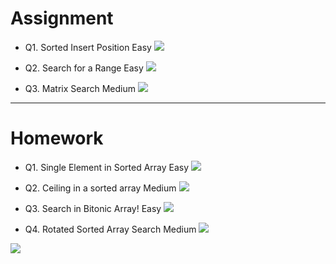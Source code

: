 # Assignment 

- Q1. Sorted Insert Position  Easy [![](https://img.shields.io/badge/-EASY-green)]()

- Q2. Search for a Range  Easy [![](https://img.shields.io/badge/-EASY-green)]()

- Q3. Matrix Search Medium  [![](https://img.shields.io/badge/-MEDIUM-yellow)]()

*** 

# Homework


- Q1. Single Element in Sorted Array Easy [![](https://img.shields.io/badge/-EASY-green)]()

- Q2. Ceiling in a sorted array Medium [![](https://img.shields.io/badge/-MEDIUM-yellow)]()

- Q3. Search in Bitonic Array! Easy [![](https://img.shields.io/badge/-EASY-green)]()

- Q4. Rotated Sorted Array Search Medium [![](https://img.shields.io/badge/-MEDIUM-yellow)]()


[![](https://img.shields.io/badge/github-blue?style=for-the-badge)](https://github.com/pashmash372)



[//]: # (https://img.shields.io/badge/-EASY-green)
[//]: # ()
[//]: # ()
[//]: # (https://img.shields.io/badge/-MEDIUM-yellow)

[//]: # ()
[//]: # ()
[//]: # (https://img.shields.io/badge/-HARD-red)